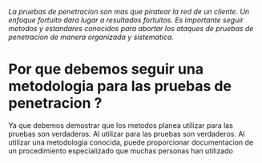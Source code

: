 *La pruebas de penetracion son mas que piratear la red de un cliente. Un enfoque fortuito dara lugar a resultados fortuitos. Es importante seguir metodos y estandares conocidos para abortar los ataques de pruebas de penetracion de manera organizada y sistematica.*

# Por que debemos seguir una metodologia para las pruebas de penetracion ?

Ya que debemos demostrar que los metodos planea utilizar para las pruebas son verdaderos. Al utilizar para las pruebas son verdaderos. Al utilizar una metodologia conocida, puede proporcionar documentacion de un procedimiento especializado que muchas personas han utilizado
